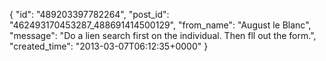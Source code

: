  {
   "id": "489203397782264",
   "post_id": "462493170453287_488691414500129",
   "from_name": "August le Blanc",
   "message": "Do a lien search first on the individual.  Then fll out the form.",
   "created_time": "2013-03-07T06:12:35+0000"
 }
